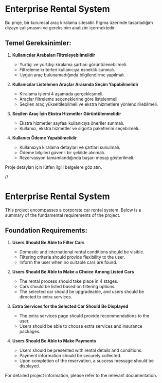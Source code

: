# Enterprise Rental System

Bu proje, bir kurumsal araç kiralama sitesidir. Figma üzerinde tasarladığım dizayn çalışmasını ve gereksinim analizini içermektedir.

## Temel Gereksinimler:

1. **Kullanıcılar Arabaları Filtreleyebilmelidir**
   - Yurtiçi ve yurtdışı kiralama şartları görüntülenebilmeli.
   - Filtreleme kriterleri kullanıcıya esneklik sunmalı.
   - Uygun araç bulunamadığında bilgilendirme yapılmalı.

2. **Kullanıcılar Listelenen Araçlar Arasında Seçim Yapabilmelidir**
   - Kiralama işlemi 4 aşamada gerçekleşmeli.
   - Araçlar filtreleme seçeneklerine göre listelenmeli.
   - Seçilen araç yükseltilebilmeli ve ekstra hizmetlere yönlendirilebilmeli.

3. **Seçilen Araç İçin Ekstra Hizmetler Görüntülenmelidir**
   - Ekstra hizmetler sayfası kullanıcıya öneriler sunmalı.
   - Kullanıcı, ekstra hizmetler ve sigorta paketlerini seçebilmeli.

4. **Kullanıcı Ödeme Yapabilmelidir**
   - Kullanıcıya kiralama detayları ve şartları sunulmalı.
   - Ödeme bilgileri güvenli bir şekilde alınmalı.
   - Rezervasyon tamamlandığında başarı mesajı gösterilmeli.

Proje detayları için lütfen ilgili belgelere göz atın.

//

# Enterprise Rental System

This project encompasses a corporate car rental system. Below is a summary of the fundamental requirements of the project.

## Foundation Requirements:

1. **Users Should Be Able to Filter Cars**
   - Domestic and international rental conditions should be visible.
   - Filtering criteria should provide flexibility to the user.
   - Inform the user when no suitable cars are found.

2. **Users Should Be Able to Make a Choice Among Listed Cars**
   - The rental process should take place in 4 stages.
   - Cars should be listed based on filtering options.
   - The selected car should be upgradeable, and users should be directed to extra services.

3. **Extra Services for the Selected Car Should Be Displayed**
   - The extra services page should provide recommendations to the user.
   - Users should be able to choose extra services and insurance packages.

4. **Users Should Be Able to Make Payments**
   - Users should be presented with rental details and conditions.
   - Payment information should be securely collected.
   - Upon completion of the reservation, a success message should be displayed.

For detailed project information, please refer to the relevant documentation.
